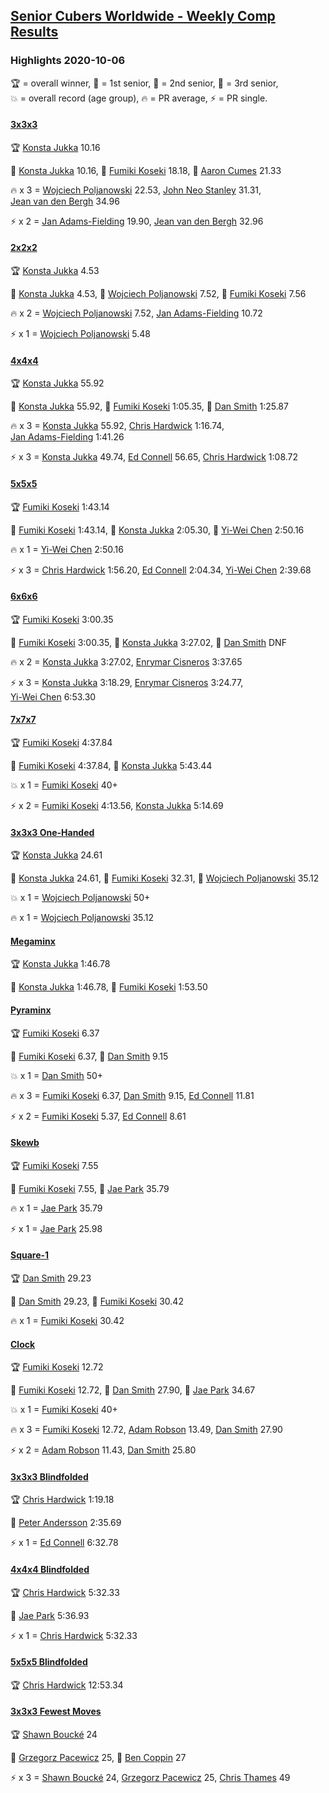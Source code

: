 <style>table {white-space: nowrap;}</style>
<link rel="stylesheet" type="text/css" href="/scw-comp/css/flags.css" />

## [Senior Cubers Worldwide - Weekly Comp Results](/scw-comp/results/)
### Highlights 2020-10-06

<span style="white-space: nowrap;">🏆 = overall winner</span>, <span style="white-space: nowrap;">🥇 = 1st senior</span>, <span style="white-space: nowrap;">🥈 = 2nd senior</span>, <span style="white-space: nowrap;">🥉 = 3rd senior</span>, <span style="white-space: nowrap;">💥 = overall record (age group)</span>, <span style="white-space: nowrap;">🔥 = PR average</span>, <span style="white-space: nowrap;">⚡ = PR single</span>.

#### [3x3x3](333.md)

<span style="white-space: nowrap;">🏆 [Konsta Jukka](../../persons/konsta_jukka/333.md) 10.16</span>

<span style="white-space: nowrap;">🥇 [Konsta Jukka](../../persons/konsta_jukka/333.md) 10.16</span>, <span style="white-space: nowrap;">🥈 [Fumiki Koseki](../../persons/fumiki_koseki/333.md) 18.18</span>, <span style="white-space: nowrap;">🥉 [Aaron Cumes](../../persons/aaron_cumes/333.md) 21.33</span>

🔥 x 3 = <span style="white-space: nowrap;">[Wojciech Poljanowski](../../persons/wojciech_poljanowski/333.md) 22.53</span>, <span style="white-space: nowrap;">[John Neo Stanley](../../persons/john_neo_stanley/333.md) 31.31</span>, <span style="white-space: nowrap;">[Jean van den Bergh](../../persons/jean_van_den_bergh/333.md) 34.96</span>

⚡ x 2 = <span style="white-space: nowrap;">[Jan Adams-Fielding](../../persons/jan_adams_fielding/333.md) 19.90</span>, <span style="white-space: nowrap;">[Jean van den Bergh](../../persons/jean_van_den_bergh/333.md) 32.96</span>

#### [2x2x2](222.md)

<span style="white-space: nowrap;">🏆 [Konsta Jukka](../../persons/konsta_jukka/222.md) 4.53</span>

<span style="white-space: nowrap;">🥇 [Konsta Jukka](../../persons/konsta_jukka/222.md) 4.53</span>, <span style="white-space: nowrap;">🥈 [Wojciech Poljanowski](../../persons/wojciech_poljanowski/222.md) 7.52</span>, <span style="white-space: nowrap;">🥉 [Fumiki Koseki](../../persons/fumiki_koseki/222.md) 7.56</span>

🔥 x 2 = <span style="white-space: nowrap;">[Wojciech Poljanowski](../../persons/wojciech_poljanowski/222.md) 7.52</span>, <span style="white-space: nowrap;">[Jan Adams-Fielding](../../persons/jan_adams_fielding/222.md) 10.72</span>

⚡ x 1 = <span style="white-space: nowrap;">[Wojciech Poljanowski](../../persons/wojciech_poljanowski/222.md) 5.48</span>

#### [4x4x4](444.md)

<span style="white-space: nowrap;">🏆 [Konsta Jukka](../../persons/konsta_jukka/444.md) 55.92</span>

<span style="white-space: nowrap;">🥇 [Konsta Jukka](../../persons/konsta_jukka/444.md) 55.92</span>, <span style="white-space: nowrap;">🥈 [Fumiki Koseki](../../persons/fumiki_koseki/444.md) 1:05.35</span>, <span style="white-space: nowrap;">🥉 [Dan Smith](../../persons/dan_smith/444.md) 1:25.87</span>

🔥 x 3 = <span style="white-space: nowrap;">[Konsta Jukka](../../persons/konsta_jukka/444.md) 55.92</span>, <span style="white-space: nowrap;">[Chris Hardwick](../../persons/chris_hardwick/444.md) 1:16.74</span>, <span style="white-space: nowrap;">[Jan Adams-Fielding](../../persons/jan_adams_fielding/444.md) 1:41.26</span>

⚡ x 3 = <span style="white-space: nowrap;">[Konsta Jukka](../../persons/konsta_jukka/444.md) 49.74</span>, <span style="white-space: nowrap;">[Ed Connell](../../persons/ed_connell/444.md) 56.65</span>, <span style="white-space: nowrap;">[Chris Hardwick](../../persons/chris_hardwick/444.md) 1:08.72</span>

#### [5x5x5](555.md)

<span style="white-space: nowrap;">🏆 [Fumiki Koseki](../../persons/fumiki_koseki/555.md) 1:43.14</span>

<span style="white-space: nowrap;">🥇 [Fumiki Koseki](../../persons/fumiki_koseki/555.md) 1:43.14</span>, <span style="white-space: nowrap;">🥈 [Konsta Jukka](../../persons/konsta_jukka/555.md) 2:05.30</span>, <span style="white-space: nowrap;">🥉 [Yi-Wei Chen](../../persons/yi_wei_chen/555.md) 2:50.16</span>

🔥 x 1 = <span style="white-space: nowrap;">[Yi-Wei Chen](../../persons/yi_wei_chen/555.md) 2:50.16</span>

⚡ x 3 = <span style="white-space: nowrap;">[Chris Hardwick](../../persons/chris_hardwick/555.md) 1:56.20</span>, <span style="white-space: nowrap;">[Ed Connell](../../persons/ed_connell/555.md) 2:04.34</span>, <span style="white-space: nowrap;">[Yi-Wei Chen](../../persons/yi_wei_chen/555.md) 2:39.68</span>

#### [6x6x6](666.md)

<span style="white-space: nowrap;">🏆 [Fumiki Koseki](../../persons/fumiki_koseki/666.md) 3:00.35</span>

<span style="white-space: nowrap;">🥇 [Fumiki Koseki](../../persons/fumiki_koseki/666.md) 3:00.35</span>, <span style="white-space: nowrap;">🥈 [Konsta Jukka](../../persons/konsta_jukka/666.md) 3:27.02</span>, <span style="white-space: nowrap;">🥉 [Dan Smith](../../persons/dan_smith/666.md) DNF</span>

🔥 x 2 = <span style="white-space: nowrap;">[Konsta Jukka](../../persons/konsta_jukka/666.md) 3:27.02</span>, <span style="white-space: nowrap;">[Enrymar Cisneros](../../persons/enrymar_cisneros/666.md) 3:37.65</span>

⚡ x 3 = <span style="white-space: nowrap;">[Konsta Jukka](../../persons/konsta_jukka/666.md) 3:18.29</span>, <span style="white-space: nowrap;">[Enrymar Cisneros](../../persons/enrymar_cisneros/666.md) 3:24.77</span>, <span style="white-space: nowrap;">[Yi-Wei Chen](../../persons/yi_wei_chen/666.md) 6:53.30</span>

#### [7x7x7](777.md)

<span style="white-space: nowrap;">🏆 [Fumiki Koseki](../../persons/fumiki_koseki/777.md) 4:37.84</span>

<span style="white-space: nowrap;">🥇 [Fumiki Koseki](../../persons/fumiki_koseki/777.md) 4:37.84</span>, <span style="white-space: nowrap;">🥈 [Konsta Jukka](../../persons/konsta_jukka/777.md) 5:43.44</span>

💥 x 1 = <span style="white-space: nowrap;">[Fumiki Koseki](../../persons/fumiki_koseki/777.md) 40+</span>

⚡ x 2 = <span style="white-space: nowrap;">[Fumiki Koseki](../../persons/fumiki_koseki/777.md) 4:13.56</span>, <span style="white-space: nowrap;">[Konsta Jukka](../../persons/konsta_jukka/777.md) 5:14.69</span>

#### [3x3x3 One-Handed](333oh.md)

<span style="white-space: nowrap;">🏆 [Konsta Jukka](../../persons/konsta_jukka/333oh.md) 24.61</span>

<span style="white-space: nowrap;">🥇 [Konsta Jukka](../../persons/konsta_jukka/333oh.md) 24.61</span>, <span style="white-space: nowrap;">🥈 [Fumiki Koseki](../../persons/fumiki_koseki/333oh.md) 32.31</span>, <span style="white-space: nowrap;">🥉 [Wojciech Poljanowski](../../persons/wojciech_poljanowski/333oh.md) 35.12</span>

💥 x 1 = <span style="white-space: nowrap;">[Wojciech Poljanowski](../../persons/wojciech_poljanowski/333oh.md) 50+</span>

🔥 x 1 = <span style="white-space: nowrap;">[Wojciech Poljanowski](../../persons/wojciech_poljanowski/333oh.md) 35.12</span>

#### [Megaminx](minx.md)

<span style="white-space: nowrap;">🏆 [Konsta Jukka](../../persons/konsta_jukka/minx.md) 1:46.78</span>

<span style="white-space: nowrap;">🥇 [Konsta Jukka](../../persons/konsta_jukka/minx.md) 1:46.78</span>, <span style="white-space: nowrap;">🥈 [Fumiki Koseki](../../persons/fumiki_koseki/minx.md) 1:53.50</span>

#### [Pyraminx](pyram.md)

<span style="white-space: nowrap;">🏆 [Fumiki Koseki](../../persons/fumiki_koseki/pyram.md) 6.37</span>

<span style="white-space: nowrap;">🥇 [Fumiki Koseki](../../persons/fumiki_koseki/pyram.md) 6.37</span>, <span style="white-space: nowrap;">🥈 [Dan Smith](../../persons/dan_smith/pyram.md) 9.15</span>

💥 x 1 = <span style="white-space: nowrap;">[Dan Smith](../../persons/dan_smith/pyram.md) 50+</span>

🔥 x 3 = <span style="white-space: nowrap;">[Fumiki Koseki](../../persons/fumiki_koseki/pyram.md) 6.37</span>, <span style="white-space: nowrap;">[Dan Smith](../../persons/dan_smith/pyram.md) 9.15</span>, <span style="white-space: nowrap;">[Ed Connell](../../persons/ed_connell/pyram.md) 11.81</span>

⚡ x 2 = <span style="white-space: nowrap;">[Fumiki Koseki](../../persons/fumiki_koseki/pyram.md) 5.37</span>, <span style="white-space: nowrap;">[Ed Connell](../../persons/ed_connell/pyram.md) 8.61</span>

#### [Skewb](skewb.md)

<span style="white-space: nowrap;">🏆 [Fumiki Koseki](../../persons/fumiki_koseki/skewb.md) 7.55</span>

<span style="white-space: nowrap;">🥇 [Fumiki Koseki](../../persons/fumiki_koseki/skewb.md) 7.55</span>, <span style="white-space: nowrap;">🥈 [Jae Park](../../persons/jae_park/skewb.md) 35.79</span>

🔥 x 1 = <span style="white-space: nowrap;">[Jae Park](../../persons/jae_park/skewb.md) 35.79</span>

⚡ x 1 = <span style="white-space: nowrap;">[Jae Park](../../persons/jae_park/skewb.md) 25.98</span>

#### [Square-1](sq1.md)

<span style="white-space: nowrap;">🏆 [Dan Smith](../../persons/dan_smith/sq1.md) 29.23</span>

<span style="white-space: nowrap;">🥇 [Dan Smith](../../persons/dan_smith/sq1.md) 29.23</span>, <span style="white-space: nowrap;">🥈 [Fumiki Koseki](../../persons/fumiki_koseki/sq1.md) 30.42</span>

🔥 x 1 = <span style="white-space: nowrap;">[Fumiki Koseki](../../persons/fumiki_koseki/sq1.md) 30.42</span>

#### [Clock](clock.md)

<span style="white-space: nowrap;">🏆 [Fumiki Koseki](../../persons/fumiki_koseki/clock.md) 12.72</span>

<span style="white-space: nowrap;">🥇 [Fumiki Koseki](../../persons/fumiki_koseki/clock.md) 12.72</span>, <span style="white-space: nowrap;">🥈 [Dan Smith](../../persons/dan_smith/clock.md) 27.90</span>, <span style="white-space: nowrap;">🥉 [Jae Park](../../persons/jae_park/clock.md) 34.67</span>

💥 x 1 = <span style="white-space: nowrap;">[Fumiki Koseki](../../persons/fumiki_koseki/clock.md) 40+</span>

🔥 x 3 = <span style="white-space: nowrap;">[Fumiki Koseki](../../persons/fumiki_koseki/clock.md) 12.72</span>, <span style="white-space: nowrap;">[Adam Robson](../../persons/adam_robson/clock.md) 13.49</span>, <span style="white-space: nowrap;">[Dan Smith](../../persons/dan_smith/clock.md) 27.90</span>

⚡ x 2 = <span style="white-space: nowrap;">[Adam Robson](../../persons/adam_robson/clock.md) 11.43</span>, <span style="white-space: nowrap;">[Dan Smith](../../persons/dan_smith/clock.md) 25.80</span>

#### [3x3x3 Blindfolded](333bf.md)

<span style="white-space: nowrap;">🏆 [Chris Hardwick](../../persons/chris_hardwick/333bf.md) 1:19.18</span>

<span style="white-space: nowrap;">🥇 [Peter Andersson](../../persons/peter_andersson/333bf.md) 2:35.69</span>

⚡ x 1 = <span style="white-space: nowrap;">[Ed Connell](../../persons/ed_connell/333bf.md) 6:32.78</span>

#### [4x4x4 Blindfolded](444bf.md)

<span style="white-space: nowrap;">🏆 [Chris Hardwick](../../persons/chris_hardwick/444bf.md) 5:32.33</span>

<span style="white-space: nowrap;">🥇 [Jae Park](../../persons/jae_park/444bf.md) 5:36.93</span>

⚡ x 1 = <span style="white-space: nowrap;">[Chris Hardwick](../../persons/chris_hardwick/444bf.md) 5:32.33</span>

#### [5x5x5 Blindfolded](555bf.md)

<span style="white-space: nowrap;">🏆 [Chris Hardwick](../../persons/chris_hardwick/555bf.md) 12:53.34</span>

#### [3x3x3 Fewest Moves](333fm.md)

<span style="white-space: nowrap;">🏆 [Shawn Boucké](../../persons/shawn_boucke/333fm.md) 24</span>

<span style="white-space: nowrap;">🥇 [Grzegorz Pacewicz](../../persons/grzegorz_pacewicz/333fm.md) 25</span>, <span style="white-space: nowrap;">🥈 [Ben Coppin](../../persons/ben_coppin/333fm.md) 27</span>

⚡ x 3 = <span style="white-space: nowrap;">[Shawn Boucké](../../persons/shawn_boucke/333fm.md) 24</span>, <span style="white-space: nowrap;">[Grzegorz Pacewicz](../../persons/grzegorz_pacewicz/333fm.md) 25</span>, <span style="white-space: nowrap;">[Chris Thames](../../persons/chris_thames/333fm.md) 49</span>


<!-- Global site tag (gtag.js) - Google Analytics -->
<script async src="https://www.googletagmanager.com/gtag/js?id=UA-86348435-3"></script>
<script>window.dataLayer = window.dataLayer || []; function gtag() {dataLayer.push(arguments);} gtag('js', new Date()); gtag('config', 'UA-86348435-3');</script>
